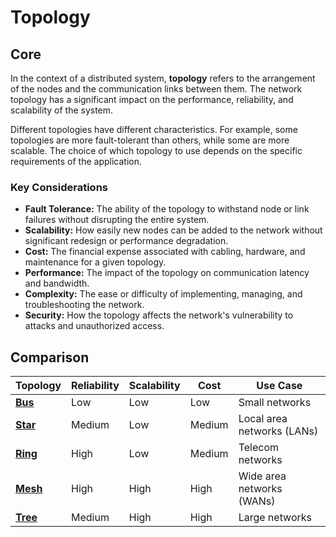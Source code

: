 # Topology

## Core

In the context of a distributed system, **topology** refers to the arrangement of the nodes and the communication links between them. The network topology has a significant impact on the performance, reliability, and scalability of the system.

Different topologies have different characteristics. For example, some topologies are more fault-tolerant than others, while some are more scalable. The choice of which topology to use depends on the specific requirements of the application.


### Key Considerations

-   **Fault Tolerance:** The ability of the topology to withstand node or link failures without disrupting the entire system.
-   **Scalability:** How easily new nodes can be added to the network without significant redesign or performance degradation.
-   **Cost:** The financial expense associated with cabling, hardware, and maintenance for a given topology.
-   **Performance:** The impact of the topology on communication latency and bandwidth.
-   **Complexity:** The ease or difficulty of implementing, managing, and troubleshooting the network.
-   **Security:** How the topology affects the network's vulnerability to attacks and unauthorized access.

## Comparison

| Topology | Reliability | Scalability | Cost | Use Case |
|---|---|---|---|---|
| **[Bus](./bus)** | Low | Low | Low | Small networks |
| **[Star](./star)** | Medium | Low | Medium | Local area networks (LANs) |
| **[Ring](./ring)** | High | Low | Medium | Telecom networks |
| **[Mesh](./mesh)** | High | High | High | Wide area networks (WANs) |
| **[Tree](./tree)** | Medium | High | High | Large networks |
